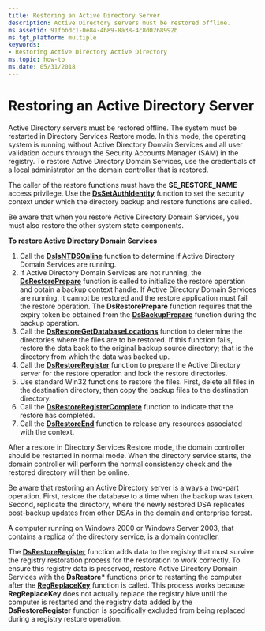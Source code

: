 ```yaml
---
title: Restoring an Active Directory Server
description: Active Directory servers must be restored offline.
ms.assetid: 91fbbdc1-0e84-4b89-8a38-4c8d0268992b
ms.tgt_platform: multiple
keywords:
- Restoring Active Directory Active Directory
ms.topic: how-to
ms.date: 05/31/2018
---
```


# Restoring an Active Directory Server

Active Directory servers must be restored offline. The system must be restarted in Directory Services Restore mode. In this mode, the operating system is running without Active Directory Domain Services and all user validation occurs through the Security Accounts Manager (SAM) in the registry. To restore Active Directory Domain Services, use the credentials of a local administrator on the domain controller that is restored.

The caller of the restore functions must have the **SE\_RESTORE\_NAME** access privilege. Use the [**DsSetAuthIdentity**](dssetauthidentity.md) function to set the security context under which the directory backup and restore functions are called.

Be aware that when you restore Active Directory Domain Services, you must also restore the other system state components.

**To restore Active Directory Domain Services**

1.  Call the [**DsIsNTDSOnline**](dsisntdsonline.md) function to determine if Active Directory Domain Services are running.
2.  If Active Directory Domain Services are not running, the [**DsRestorePrepare**](dsrestoreprepare.md) function is called to initialize the restore operation and obtain a backup context handle. If Active Directory Domain Services are running, it cannot be restored and the restore application must fail the restore operation. The **DsRestorePrepare** function requires that the expiry token be obtained from the [**DsBackupPrepare**](dsbackupprepare.md) function during the backup operation.
3.  Call the [**DsRestoreGetDatabaseLocations**](dsrestoregetdatabaselocations.md) function to determine the directories where the files are to be restored. If this function fails, restore the data back to the original backup source directory; that is the directory from which the data was backed up.
4.  Call the [**DsRestoreRegister**](dsrestoreregister.md) function to prepare the Active Directory server for the restore operation and lock the restore directories.
5.  Use standard Win32 functions to restore the files. First, delete all files in the destination directory; then copy the backup files to the destination directory.
6.  Call the [**DsRestoreRegisterComplete**](dsrestoreregistercomplete.md) function to indicate that the restore has completed.
7.  Call the [**DsRestoreEnd**](dsrestoreend.md) function to release any resources associated with the context.

After a restore in Directory Services Restore mode, the domain controller should be restarted in normal mode. When the directory service starts, the domain controller will perform the normal consistency check and the restored directory will then be online.

Be aware that restoring an Active Directory server is always a two-part operation. First, restore the database to a time when the backup was taken. Second, replicate the directory, where the newly restored DSA replicates post-backup updates from other DSAs in the domain and enterprise forest.

A computer running on Windows 2000 or Windows Server 2003, that contains a replica of the directory service, is a domain controller.

The [**DsRestoreRegister**](dsrestoreregister.md) function adds data to the registry that must survive the registry restoration process for the restoration to work correctly. To ensure this registry data is preserved, restore Active Directory Domain Services with the **DsRestore\*** functions prior to restarting the computer after the [**RegReplaceKey**](/windows/desktop/api/winreg/nf-winreg-regreplacekeya) function is called. This process works because **RegReplaceKey** does not actually replace the registry hive until the computer is restarted and the registry data added by the **DsRestoreRegister** function is specifically excluded from being replaced during a registry restore operation.

 

 
